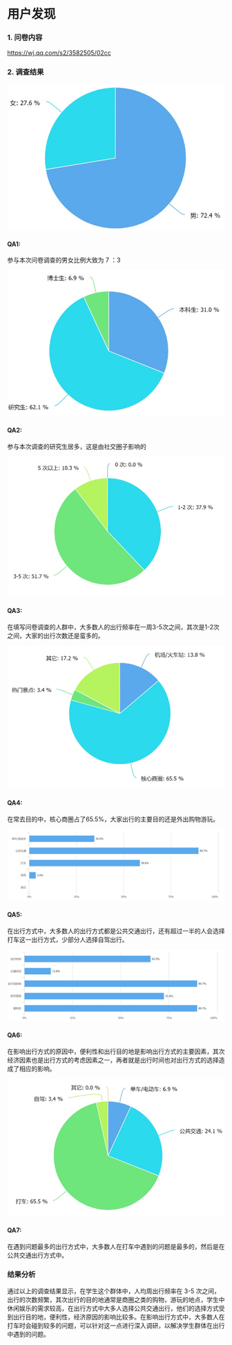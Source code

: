 # 用户发现

### 1. 问卷内容
https://wj.qq.com/s2/3582505/02cc

### 2. 调查结果
![图片丢失](./img/qa_result/qa_1.jpg  "男女比")

#### QA1: 
参与本次问卷调查的男女比例大致为 7 ：3

![图片丢失](./img/qa_result/qa_2.jpg  "在读学位")

#### QA2:
参与本次调查的研究生居多，这是由社交圈子影响的 

![图片丢失](./img/qa_result/qa_3.jpg  "出行次数")

#### QA3:
在填写问卷调查的人群中，大多数人的出行频率在一周3-5次之间，其次是1-2次之间，大家的出行次数还是蛮多的。

![图片丢失](./img/qa_result/qa_4.jpg  "出行目的地")

#### QA4:
在常去目的中，核心商圈占了65.5%，大家出行的主要目的还是外出购物游玩。

![图片丢失](./img/qa_result/qa_5.jpg  "出行方式")

#### QA5:
在出行方式中，大多数人的出行方式都是公共交通出行，还有超过一半的人会选择打车这一出行方式，少部分人选择自驾出行。


![图片丢失](./img/qa_result/qa_6.jpg  "影响出行方式的原因")
#### QA6:
在影响出行方式的原因中，便利性和出行目的地是影响出行方式的主要因素，其次经济因素也是出行方式的考虑因素之一，再者就是出行时间也对出行方式的选择造成了相应的影响。


![图片丢失](./img/qa_result/qa_7.jpg  "遇到问题最多的出行方式")
#### QA7:
在遇到问题最多的出行方式中，大多数人在打车中遇到的问题是最多的，然后是在公共交通出行方式中。

### 结果分析
通过以上的调查结果显示，在学生这个群体中，人均周出行频率在 3-5 次之间，出行的次数频繁，其次出行的目的地通常是商圈之类的购物，游玩的地点，学生中休闲娱乐的需求较高，在出行方式中大多人选择公共交通出行，他们的选择方式受到出行目的地，便利性，经济原因的影响比较多。在影响出行方式中，大多数人在打车时会碰到较多的问题，可以针对这一点进行深入调研，以解决学生群体在出行中遇到的问题。